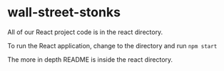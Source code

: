 # wall-street-stonks

All of our React project code is in the react directory. 

To run the React application, change to the directory and run  `npm start`

The more in depth README is inside the react directory.
